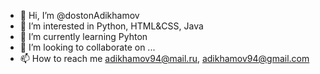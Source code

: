- 👋 Hi, I’m @dostonAdikhamov
- 👀 I’m interested in Python, HTML&CSS, Java
- 🌱 I’m currently learning Pyhton
- 💞️ I’m looking to collaborate on ...
- 📫 How to reach me adikhamov94@mail.ru, adikhamov94@gmail.com

<!---
dostonAdikhamov/dostonAdikhamov is a ✨ special ✨ repository because its `README.md` (this file) appears on your GitHub profile.
You can click the Preview link to take a look at your changes.
--->
